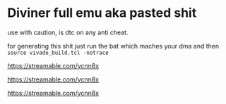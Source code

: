 # Diviner full emu aka pasted shit 
use with caution, is dtc on any anti cheat.

for generating this shit just run the bat which maches your dma and then `source vivado_build.tcl -notrace`

https://streamable.com/ycnn8x

https://streamable.com/ycnn8x

https://streamable.com/ycnn8x
